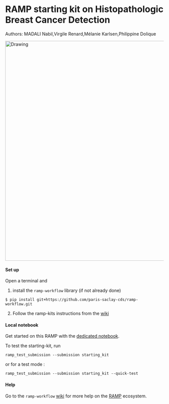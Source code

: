 # RAMP starting kit on Histopathologic Breast Cancer Detection

Authors: MADALI Nabil,Virgile Renard,Mélanie Karlsen,Philippine Dolique

<img src="https://soprasteriaanalyticsdotse.files.wordpress.com/2019/02/1-s2.0-s1574789110000268-gr1.jpg?w=720" alt="Drawing" style="width: 700px;"/>

#### Set up

Open a terminal and

1. install the `ramp-workflow` library (if not already done)

```
$ pip install git+https://github.com/paris-saclay-cds/ramp-workflow.git
```

2. Follow the ramp-kits instructions from the [wiki](https://github.com/paris-saclay-cds/ramp-workflow/wiki/Getting-started-with-a-ramp-kit)

#### Local notebook

Get started on this RAMP with the [dedicated notebook](beer_rec_ramp_startingkit.ipynb).

To test the starting-kit, run

```
ramp_test_submission --submission starting_kit
```

or for a test mode :

```
ramp_test_submission --submission starting_kit --quick-test
```

#### Help

Go to the `ramp-workflow` [wiki](https://github.com/paris-saclay-cds/ramp-workflow/wiki) for more help on the [RAMP](http:www.ramp.studio) ecosystem.
